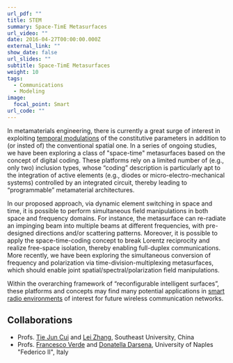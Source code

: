 ```yaml
---
url_pdf: ""
title: STEM
summary: Space-TimE Metasurfaces
url_video: ""
date: 2016-04-27T00:00:00.000Z
external_link: ""
show_date: false
url_slides: ""
subtitle: Space-TimE Metasurfaces
weight: 10
tags:
  - Communications
  - Modeling
image:
  focal_point: Smart
url_code: ""
---
```

In metamaterials engineering, there is currently a great surge of interest in exploiting [temporal modulations](/project/tame) of the constitutive parameters in addition to (or insted of) the conventional spatial one.
In a series of ongoing studies, we have been exploring a class of "space-time" metasurfaces based on the concept of digital coding. These platforms rely on a limited number of (e.g., only two) inclusion types, whose “coding” description is particularly apt to the integration of active elements (e.g., diodes or micro-electro-mechanical systems) controlled by an integrated circuit, thereby leading to “programmable” metamaterial architectures.

In our proposed approach, via dynamic element switching in space and time, it is possible to perform simultaneous field manipulations in both space and frequency domains. For instance, the metasurface can re-radiate an impinging beam into multiple beams at different frequencies, with pre-designed directions and/or scattering patterns. Moreover, it is possible to apply the space-time-coding concept to break Lorentz reciprocity and realize free-space isolation, thereby enabling full-duplex communications. More recently, we have been exploring the simultaneous conversion of frequency and polarization via time-division-multiplexing metasurfaces, which should enable joint spatial/spectral/polarization field manipulations.

Within the overarching framework of
“reconfigurable intelligent surfaces”, these platforms and concepts may find many potential applications in [smart radio environments](/project/street) of interest for future wireless communication networks.

## Collaborations
- Profs. [Tie Jun Cui] and [Lei Zhang], Southeast University, China
- Profs. [Francesco Verde] and [Donatella Darsena], University of Naples "Federico II", Italy

[Francesco Verde]: https://www.docenti.unina.it/#!/professor/4652414e434553434f5645524445565244464e4337344831324932333441/riferimenti
[Donatella Darsena]: https://www.docenti.unina.it/#!/professor/444f4e4154454c4c4144415253454e4144525344544c37355435314638333958/curriculum
[Tie Jun Cui]: https://scholar.google.com/citations?user=-h-1eJsAAAAJ&hl=en
[Lei Zhang]: https://scholar.google.com/citations?user=3wWb8agAAAAJ&hl=zh-CN

